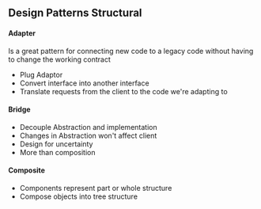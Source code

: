  Design Patterns Structural
-

#### Adapter
Is a great pattern for connecting new code to a legacy code 
without having to change the working contract

* Plug Adaptor
* Convert interface into another interface
* Translate requests from the client to the code we're adapting to


#### Bridge
* Decouple Abstraction and implementation
* Changes in Abstraction won't affect client
* Design for uncertainty 
* More than composition

#### Composite
* Components represent part or whole structure
* Compose objects into tree structure

